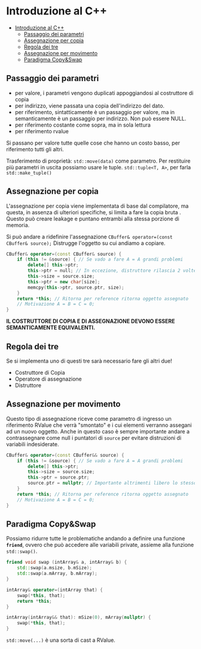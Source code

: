 # Introduzione al C++

- [Introduzione al C++](#Introduzione-al-C)
  - [Passaggio dei parametri](#Passaggio-dei-parametri)
  - [Assegnazione per copia](#Assegnazione-per-copia)
  - [Regola dei tre](#Regola-dei-tre)
  - [Assegnazione per movimento](#Assegnazione-per-movimento)
  - [Paradigma Copy&Swap](#Paradigma-CopySwap)

## Passaggio dei parametri

- per valore, i parametri vengono duplicati appoggiandosi al costruttore di copia
- per indirizzo, viene passata una copia dell'indirizzo del dato.
- per riferimento, sintatticamente è un passaggio per valore, ma in semanticamente è un passaggio per indirizzo. Non può essere NULL.
- per riferimento costante come sopra, ma in sola lettura
- per riferimento rvalue

Si passano per valore tutte quelle cose che hanno un costo basso, per riferimento tutti gli altri.

Trasferimento di proprietà: `std::move(data)` come parametro.
Per restituire più parametri in uscita possiamo usare le tuple. `std::tuple<T, A>`, per farla `std::make_tuple()`

## Assegnazione per copia

L'assegnazione per copia viene implementata di base dal compilatore, ma questa, in assenza di ulteriori specifiche, si limita a fare la copia bruta . Questo può creare leakage e puntano entrambi alla stessa porzione di memoria.

Si può andare a ridefinire l'assegnazione `CBuffer& operator=(const CBuffer& source);` Distrugge l'oggetto su cui andiamo a copiare.

```c++
CBuffer& operator=(const CBuffer& source) {
    if (this != &source) { // Se vado a fare A = A grandi problemi
        delete[] this->ptr;
        this->ptr = null; // In eccezione, distruttore rilascia 2 volte la memoria
        this->size = source.size;
        this->ptr = new char[size];
        memcpy(this->ptr, source.ptr, size);
    }
    return *this; // Ritorna per reference ritorna oggetto assegnato
    // Motivazione A = B = C = 0;
}
```

**IL COSTRUTTORE DI COPIA E DI ASSEGNAZIONE DEVONO ESSERE SEMANTICAMENTE EQUIVALENTI.**

## Regola dei tre

Se si implementa uno di questi tre sarà necessario fare gli altri due!

- Costruttore di Copia
- Operatore di assegnazione
- Distruttore

## Assegnazione per movimento

Questo tipo di assegnazione riceve come parametro di ingresso un riferimento RValue che verrà "smontato" e i cui elementi verranno assegani ad un nuovo oggetto. Anche in questo caso è sempre importante andare a contrassegnare come null i puntatori di `source` per evitare distruzioni di variabili indesiderate.

```c++
CBuffer& operator=(const CBuffer&& source) {
    if (this != &source) { // Se vado a fare A = A grandi problemi
        delete[] this->ptr;
        this->size = source.size;
        this->ptr = source.ptr;
        source.ptr = nullptr; // Importante altrimenti libero lo stesso
    }
    return *this; // Ritorna per reference ritorna oggetto assegnato
    // Motivazione A = B = C = 0;
}
```

## Paradigma Copy&Swap

Possiamo ridurre tutte le problematiche andando a definire una funzione **`friend`**, ovvero che può accedere alle variabili private, assieme alla funzione `std::swap()`.

```c++
friend void swap (intArray& a, intArray& b) {
    std::swap(a.msize, b.mSize);
    std::swap(a.mArray, b.mArray);
}

intArray& operator=(intArray that) {
    swap(*this, that);
    return *this;
}

intArray(intArray&& that): mSize(0), mArray(nullptr) {
    swap(*this, that);
}
```

`std::move(...)` è una sorta di cast a RValue.
